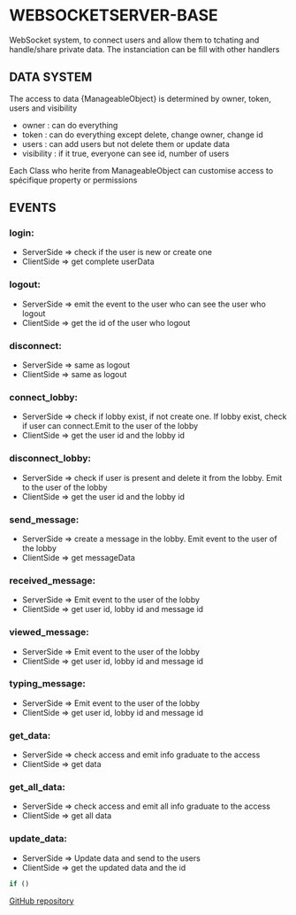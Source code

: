 # WEBSOCKETSERVER-BASE

WebSocket system, to connect users and allow them to tchating and handle/share private data. The instanciation can be fill with other handlers

## DATA SYSTEM

The access to data {ManageableObject} is determined by owner, token, users and visibility

- owner : can do everything
- token : can do everything except delete, change owner, change id
- users : can add users but not delete them or update data
- visibility : if it true, everyone can see id, number of users

Each Class who herite from ManageableObject can customise access to spécifique property or permissions

## EVENTS

### login:
- ServerSide => check if the user is new or create one
- ClientSide => get complete userData

### logout:
- ServerSide => emit the event to the user who can see the user who logout
- ClientSide => get the id of the user who logout

### disconnect:
- ServerSide => same as logout
- ClientSide => same as logout

### connect_lobby:
- ServerSide => check if lobby exist, if not create one. If lobby exist, check if user can connect.Emit to the user of the lobby
- ClientSide => get the user id and the lobby id

### disconnect_lobby:
- ServerSide => check if user is present and delete it from the lobby. Emit to the user of the lobby
- ClientSide => get the user id and the lobby id

### send_message:
- ServerSide => create a message in the lobby. Emit event to the user of the lobby
- ClientSide => get messageData

### received_message:
- ServerSide => Emit event to the user of the lobby
- ClientSide => get user id, lobby id and message id

### viewed_message:
- ServerSide => Emit event to the user of the lobby
- ClientSide => get user id, lobby id and message id

### typing_message:
- ServerSide => Emit event to the user of the lobby
- ClientSide => get user id, lobby id and message id

### get_data:
- ServerSide => check access and emit info graduate to the access
- ClientSide => get data

### get_all_data:
- ServerSide => check access and emit all info graduate to the access
- ClientSide => get all data

### update_data:
- ServerSide => Update data and send to the users
- ClientSide => get the updated data and the id


```js
if ()
```

[GitHub repository](https://github.com/suissard/websocketserver-base)
